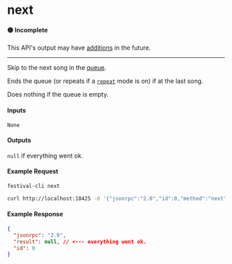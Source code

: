# next

#### 🟡 Incomplete
This API's output may have [additions](../../api-stability/marker.md) in the future.

---

Skip to the next song in the [queue](../queue/queue.md).

Ends the queue (or repeats if a [`repeat`](../playback/repeat.md) mode is on) if at the last song.

Does nothing if the queue is empty.

#### Inputs
`None`

#### Outputs
`null` if everything went ok.

#### Example Request
```bash
festival-cli next
```
```bash
curl http://localhost:18425 -d '{"jsonrpc":"2.0","id":0,"method":"next"}'
```

#### Example Response
```json
{
  "jsonrpc": "2.0",
  "result": null, // <--- everything went ok.
  "id": 0
}
```
